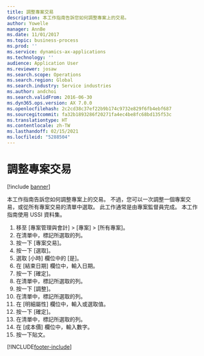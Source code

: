 ```yaml
---
title: 調整專案交易
description: 本工作指南告訴您如何調整專案上的交易。
author: Yowelle
manager: AnnBe
ms.date: 11/01/2017
ms.topic: business-process
ms.prod: ''
ms.service: dynamics-ax-applications
ms.technology: ''
audience: Application User
ms.reviewer: josaw
ms.search.scope: Operations
ms.search.region: Global
ms.search.industry: Service industries
ms.author: andchoi
ms.search.validFrom: 2016-06-30
ms.dyn365.ops.version: AX 7.0.0
ms.openlocfilehash: 2c2cd38c37ef22b9b174c9732e829f6fb4ebf687
ms.sourcegitcommit: fa32b1893286f20271fa4ec4be8fc68bd135f53c
ms.translationtype: HT
ms.contentlocale: zh-TW
ms.lasthandoff: 02/15/2021
ms.locfileid: "5288504"
---
```

# <a name="adjust-project-transactions"></a>調整專案交易

[!include [banner](../../includes/banner.md)]

本工作指南告訴您如何調整專案上的交易。 不過，您可以一次調整一個專案交易，或從所有專案交易的清單中選取。 此工作通常是由專案監督員完成。 本工作指南使用 USSI 資料集。

1. 移至 [專案管理與會計] > [專案] > [所有專案]。 
2. 在清單中，標記所選取的列。 
3. 按一下 [專案交易]。 
4. 按一下 [選取]。 
5. 選取 [小時] 欄位中的 [是]。 
6. 在 [結束日期] 欄位中，輸入日期。 
7. 按一下 [確定]。 
8. 在清單中，標記所選取的列。 
9. 按一下 [調整]。 
10. 在清單中，標記所選取的列。 
11. 在 [明細屬性] 欄位中，輸入或選取值。 
12. 按一下 [確定]。 
13. 在清單中，標記所選取的列。 
14. 在 [成本價] 欄位中，輸入數字。 
15. 按一下貼文。 


[!INCLUDE[footer-include](../../includes/footer-banner.md)]